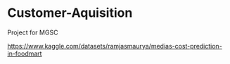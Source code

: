 # Customer-Aquisition
Project for MGSC

https://www.kaggle.com/datasets/ramjasmaurya/medias-cost-prediction-in-foodmart
